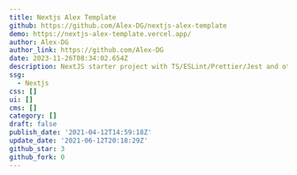 ```yaml
---
title: Nextjs Alex Template
github: https://github.com/Alex-DG/nextjs-alex-template
demo: https://nextjs-alex-template.vercel.app/
author: Alex-DG
author_link: https://github.com/Alex-DG
date: 2023-11-26T08:34:02.654Z
description: NextJS starter project with TS/ESLint/Prettier/Jest and others...
ssg:
  - Nextjs
css: []
ui: []
cms: []
category: []
draft: false
publish_date: '2021-04-12T14:59:18Z'
update_date: '2021-06-12T20:18:29Z'
github_star: 3
github_fork: 0
---
```


